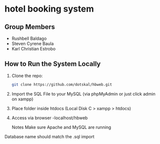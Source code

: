 # hotel booking system

## Group Members
- Rushbell Baldago
- Steven Cyrene Baula
- Karl Christian Estrobo

## How to Run the System Locally

1. Clone the repo:
   ```bash
   git clone https://github.com/dotskal/hbweb.git
2. Import the SQL File to your  MySQL (via phpMyAdmin or just click admin on xampp)
3. Place folder inside htdocs (Local Disk C > xampp > htdocs)
4. Access via browser
   -localhost/hbweb

   Notes
Make sure Apache and MySQL are running

Database name should match the .sql import

